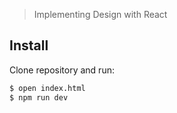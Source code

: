 > Implementing Design with React

## Install

Clone repository and run:

```sh
$ open index.html
$ npm run dev
```




